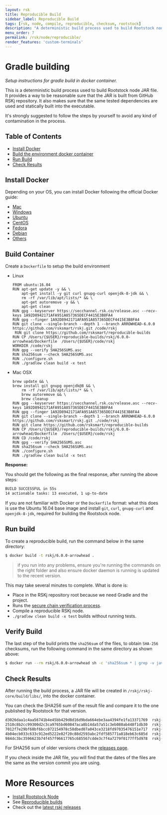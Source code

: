 ```yaml
---
layout: rsk
title: Reproducible Build
sidebar_label: Reproducible Build
tags: [rsk, node, compile, reproducible, checksum, rootstock]
description: "A deterministic build process used to build Rootstock node JAR file. Provides a way to be reasonable sure that the JAR is built from GitHub RSKj repository. Makes sure that the same tested dependencies are used and statically built into the executable."
menu_order: 7
permalink: /rsk/node/reproducible/
render_features: 'custom-terminals'
---
```


Gradle building
===============

*Setup instructions for gradle build in docker container.*

This is a deterministic build process used to build Rootstock node JAR file. It provides a way to be reasonable sure that the JAR is built from GitHub RSKj repository. It also makes sure that the same tested dependencies are used and statically built into the executable.

It's strongly suggested to follow the steps by yourself to avoid any kind of contamination in the process.

Table of Contents
-----------------
- [Install Docker](#install-docker)
- [Build the environment docker container](#build-container)
- [Run Build](#run-build)
- [Check Results](#check-results)

Install Docker
--------------
Depending on your OS, you can install Docker following the official Docker guide:

- [Mac](https://docs.docker.com/docker-for-mac/install/)
- [Windows](https://docs.docker.com/docker-for-windows/install/)
- [Ubuntu](https://docs.docker.com/engine/installation/linux/ubuntu/)
- [CentOS](https://docs.docker.com/engine/installation/linux/centos/)
- [Fedora](https://docs.docker.com/engine/installation/linux/fedora/)
- [Debian](https://docs.docker.com/engine/installation/linux/debian/)
- [Others](https://docs.docker.com/engine/installation/#platform-support-matrix)

Build Container
---------------
Create a ```Dockerfile``` to setup the build environment

[](#top "multiple-terminals")
- Linux
  ```shell
  FROM ubuntu:16.04
  RUN apt-get update -y && \
      apt-get install -y git curl gnupg-curl openjdk-8-jdk && \
      rm -rf /var/lib/apt/lists/* && \
      apt-get autoremove -y && \
      apt-get clean
  RUN gpg --keyserver https://secchannel.rsk.co/release.asc --recv-keys 1A92D8942171AFA951A857365DECF4415E3B8FA4
  RUN gpg --finger 1A92D8942171AFA951A857365DECF4415E3B8FA4
  RUN git clone --single-branch --depth 1 --branch ARROWHEAD-6.0.0 https://github.com/rsksmart/rskj.git /code/rskj
   RUN git clone https://github.com/rsksmart/reproducible-builds 
  RUN CP /Users/{$USER}/reproducible-builds/rskj/6.0.0-arrowhead/Dockerfile  /Users/{$USER}/code/rskj
  WORKDIR /code/rskj
  RUN gpg --verify SHA256SUMS.asc
  RUN sha256sum --check SHA256SUMS.asc
  RUN ./configure.sh
  RUN ./gradlew clean build -x test
  ```
- Mac OSX
  ```terminal
  brew update && \
  brew install git gnupg openjdk@8 && \
      rm -rf /var/lib/apt/lists/* && \
      brew autoremove && \
      brew cleanup
  RUN gpg --keyserver https://secchannel.rsk.co/release.asc --recv-keys 1A92D8942171AFA951A857365DECF4415E3B8FA4
  RUN gpg --finger 1A92D8942171AFA951A857365DECF4415E3B8FA4
  RUN git clone --single-branch --depth 1 --branch ARROWHEAD-6.0.0 https://github.com/rsksmart/rskj.git ./code/rskj
  RUN git clone https://github.com/rsksmart/reproducible-builds 
  RUN CP /Users/{$USER}/reproducible-builds/rskj/6.0.0-arrowhead/Dockerfile  /Users/{$USER}/code/rskj
  RUN CD /code/rskj
  RUN gpg --verify SHA256SUMS.asc
  RUN sha256sum --check SHA256SUMS.asc
  RUN ./configure.sh
  RUN ./gradlew clean build -x test   
  ```

**Response:**

You should get the following as the final response, 
after running the above steps:

```bash
BUILD SUCCESSFUL in 55s
14 actionable tasks: 13 executed, 1 up-to-date
```

If you are not familiar with Docker or the ```Dockerfile``` format: what this does is use the Ubuntu 16.04 base image and install ```git```, ```curl```, ```gnupg-curl``` and ```openjdk-8-jdk```, required for building the Rootstock node.


Run build
---------

To create a reproducible build, run the command below in the same directory:

```bash
$ docker build -t rskj/6.0.0-arrowhead .     
```

> if you run into any problems, ensure you're running the commands on the right folder and also ensure docker daemon is running is updated to the recent version.

This may take several minutes to complete. What is done is:
- Place in the RSKj repository root because we need Gradle and the project.
- Runs the [secure chain verification process](/rsk/node/security-chain/).
- Compile a reproducible RSKj node.
- `./gradlew clean build -x test` builds without running tests.


Verify Build
------------

The last step of the build prints the `sha256sum` of the files, to obtain `SHA-256` checksums, run the following command in the same directory as shown above:

```bash
$ docker run --rm rskj/6.0.0-arrowhead sh -c 'sha256sum * | grep -v javadoc.jar'
```

Check Results
-------------
After running the build process, a JAR file will be created in ```/rskj/rskj-core/build/libs/```, into the docker container.

You can check the SHA256 sum of the result file and compare it to the one published by Rootstock for that version.

```bash
d3026daa1c4aa56741b4e45bb429d8d16d9bda664ebe3aa4394fe1fa13371769  rskj-core-6.0.0-ARROWHEAD-all.jar
2510c8b2cc99300d2c3ca9765bd60847aca8b14da57a51c3eb080ab448f1db30  rskj-core-6.0.0-ARROWHEAD-sources.jar
7012f7e29bf60bf6bcc072154978c58dbed07a043ce3218fd97035476151e717  rskj-core-6.0.0-ARROWHEAD.jar
4b04ecb033c633c912ed5222e82f20c88d2593abc2fdf585771a818eb63c685d  rskj-core-6.0.0-ARROWHEAD.module
984dc3bc3596623b74f457f96617765c685567cdde3c7f4a7279f0177ff5d978  rskj-core-6.0.0-ARROWHEAD.pom
```

For SHA256 sum of older versions check the [releases page](https://github.com/rsksmart/rskj/releases).

If you check inside the JAR file, you will find that the dates of the files are the same as the version commit you are using.

More Resources
==============

* [Install Rootstock Node](/rsk/node/install/)
* See [Reproducible builds](https://github.com/rsksmart/reproducible-builds/tree/master/rskj)
* Check out the [latest rskj releases](https://github.com/rsksmart/rskj/releases)